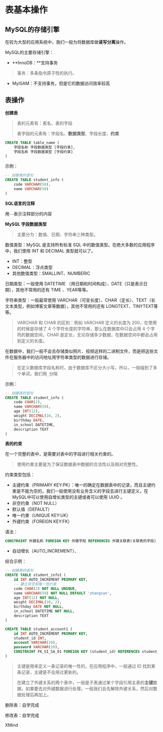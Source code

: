 # 表基本操作

## MySQL的存储引擎

在较为大型的应用系统中，我们一般为将数据库做**读写分离**操作。

MySQL的主要存储引擎：

* **InnoDB：**支持事务

> 事务：多条指令原子性的执行。

* MyISAM：不支持事务，但是它的数据访问效率较高

## 表操作

**创建表**

> 表的元素有：表名、表的字段
>
> 表字段的元素有：字段名、**数据类型**、字段长度、**约束**

```sql
CREATE TABLE table_name (
    字段名称 字段数据类型 [字段约束],
    字段名称 字段数据类型 [字段约束] 
)
```

示例：

```sql
-- 创建表的语句
CREATE TABLE student_info (
    code VARCHAR(50),
    name VARCHAR(50)
)
```

**SQL语言的注释**

用`--`表示注释部分的内容

**MySQL 字段数据类型**

> 主要分为：数值、日期、字符串三种类型。

数值类型：MySQL 是支持所有标准 SQL 中的数值类型。在绝大多数的应用程序中，我们使用 INT 和 DECIMAL 类型就可以了。

* INT：整型
* DECIMAL：浮点类型
* 其他数值类型：SMALLINT、NUMBERIC

日期类型：一般使用 DATETIME （用日期和时间构成）、DATE（只是表示日期），其他不常用的还有 TIME 、YEAR等等。

字符串类型：一般最常使用 VARCHAR（可变长度）、CHAR（定长）、TEXT（长文本类型，例如博客文章等数据），其他不常用的还有 LONGTEXT、TINYTEXT等等。

> VARCHAR 和 CHAR 的区别：例如 VARCHAR 定义的长度为 200，在使用的时候是存储了 4 个字符长度的字符串，那么在数据库中只会占用 4 个字符的数据空间，CHAR 是定长，无论存储多少数据，在数据空间中都会占用到定义的长度。

在数据中，我们一般不会去存储类似照片、视频这样的二进制文件，而是把这些文件在服务器中的访问地址用字符串类型的数据进行存储。

> 在定义数据库字段名称时，由于数据库不区分大小写，所以，一般碰到了多个单词，我们用`_`分隔

示例：

```sql
-- 创建表的语句
CREATE TABLE student_info (
    code CHAR(2),
    name VARCHAR(50),
    age INT(12),
    weight DECIMAL(10, 2),
    birthday DATE,
    in_school DATETIME,
    description TEXT
)
```

**表的约束**

在一个完整的表中，是需要对表中的字段进行相关约束的。

> 使用约束主要是为了保证数据表中数据的合法性以及相对完整性。

约束类型包括：

* 主键约束（PRIMARY KEY:PK）：唯一的确定在数据表中的记录，而且主键约束是不能为空的，我们一般使用没有业务含义的字段去进行主键定义，在MySQL中可以使用自增长类型的主键或者可以使用 UUID 。
* 非空约束（NOT NULL）
* 默认值（DEFAULT）
* 唯一约束（UNIQUE KEY:UK）
* 外键约束（FOREIGN KEY:FK）

语法：

```sql
CONSTRAINT 外键名称 FOREIGN KEY 外键字段 REFERENCES 外键关联表(关联表的字段)
```

* 自动增长（AUTO\_INCREMENT）、

综合示例：

```sql
-- 创建表的语句
CREATE TABLE student_info1 (
    id INT AUTO_INCREMENT PRIMARY KEY,
    -- 建立非空和唯一性约束
    code CHAR(2) NOT NULL UNIQUE,
    name VARCHAR(50) NOT NULL DEFAULT 'zhangsan',
    age INT(12) NOT NULL,
    weight DECIMAL(10, 2),
    birthday DATE NOT NULL,
    in_school DATETIME NOT NULL,
    description TEXT
)

CREATE TABLE student_account1 (
    id INT AUTO_INCREMENT PRIMARY KEY,
    student_id INT,
    account VARCHAR(20),
    password VARCHAR(20),
    CONSTRAINT FK_SI_SA_01 FOREIGN KEY (student_id) REFERENCES student_info1(id)
)
```

> 主键是用来定义一条记录的唯一性的，在应用程序中，一般通过 ID 找到某条记录，主键是不会用过更新的。
>
> 在建立了外键关系的两个表中，一般是子表通过某个字段引用主表的**主键**数据，如果要去对外键数据进行处理，一般我们会先解除外键关系，然后对数据处理后再加上。

删除表：自学完成

修改表：自学完成

XMind

